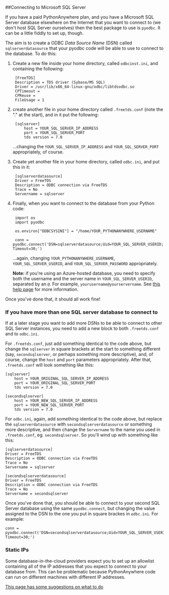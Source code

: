 <!--
.. title: Connecting to Microsoft SQL Server
.. slug: MSSQLServer
.. date: 2015-05-13 14:35:28 UTC+01:00
.. tags:
.. category:
.. link:
.. description:
.. type: text
-->


##Connecting to Microsoft SQL Server

If you have a paid PythonAnywhere plan, and you have a Microsoft SQL Server
database elsewhere on the Internet that you want to connect to (we don't host
SQL Server ourselves) then the best package to use is `pyodbc`.  It can be
a little fiddly to set up, though.

The aim is to create a ODBC *Data Source Name* (DSN) called `sqlserverdatasource`
that your pyodbc code will be able to use to connect to the database.  To do this:


1. Create a new file inside your home directory, called `odbcinst.ini`, and containing the following:

        [FreeTDS]
        Description = TDS driver (Sybase/MS SQL)
        Driver = /usr/lib/x86_64-linux-gnu/odbc/libtdsodbc.so
        CPTimeout =
        CPReuse =
        FileUsage = 1

2. create another file in your home directory called `.freetds.conf` (note the "." at the start), and in it put the following:

        [sqlserver]
            host = YOUR_SQL_SERVER_IP_ADDRESS
            port = YOUR_SQL_SERVER_PORT
            tds version = 7.0

    ...changing the `YOUR_SQL_SERVER_IP_ADDRESS` and `YOUR_SQL_SERVER_PORT` appropriately, of course.

3. Create yet another file in your home directory, called `odbc.ini`, and put this in it:

        [sqlserverdatasource]
        Driver = FreeTDS
        Description = ODBC connection via FreeTDS
        Trace = No
        Servername = sqlserver

4. Finally, when you want to connect to the database from your Python code:

        import os
        import pyodbc

        os.environ["ODBCSYSINI"] = "/home/YOUR_PYTHONANYWHERE_USERNAME"

        conn = pyodbc.connect('DSN=sqlserverdatasource;Uid=YOUR_SQL_SERVER_USERID;Pwd=YOUR_SQL_SERVER_PASSWORD;Encrypt=yes;Connection Timeout=30;')

    ...again, changing `YOUR_PYTHONANYWHERE_USERNAME`, `YOUR_SQL_SERVER_USERID`,
    and `YOUR_SQL_SERVER_PASSWORD` appropriately.

    **Note:** if you're using an Azure-hosted database, you need to specify both
    the username and the server name in `YOUR_SQL_SERVER_USERID`, separated by an `@`.  For example,
    `yourusername@yourservername`.  See [this help page](https://blogs.msdn.microsoft.com/cdndevs/2015/05/21/python-and-data-sql-database-on-azure-as-a-data-source-for-python-applications/)
    for more information.


Once you've done that, it should all work fine!

### If you have more than one SQL server database to connect to

If at a later stage you want to add more DSNs to be able to connect to other
SQL Server instances, you need to add a new block to both `.freetds.conf`
and to `odbc.ini`.

For `.freetds.conf`, just add something identical to the code above, but
change the `sqlserver` in
square brackets at the start to something different (say, `secondsqlserver`, or
perhaps something more descriptive), and, of course, change the `host` and `port`
parameters appropriately.  After that, `.freetds.conf` will look something like this:

    [sqlserver]
        host = YOUR_ORIGINAL_SQL_SERVER_IP_ADDRESS
        port = YOUR_ORIGINAL_SQL_SERVER_PORT
        tds version = 7.0

    [secondsqlserver]
        host = YOUR_NEW_SQL_SERVER_IP_ADDRESS
        port = YOUR_NEW_SQL_SERVER_PORT
        tds version = 7.0

For `odbc.ini`, again, add something identical to the code above, but
replace the `sqlserverdatasource` with `secondsqlserverdatasource` or something
more descriptive, and then change the `Servername` to the name you used in
`.freetds.conf`, eg. `secondsqlserver`.  So you'll wind up with something like this:

    [sqlserverdatasource]
    Driver = FreeTDS
    Description = ODBC connection via FreeTDS
    Trace = No
    Servername = sqlserver

    [secondsqlserverdatasource]
    Driver = FreeTDS
    Description = ODBC connection via FreeTDS
    Trace = No
    Servername = secondsqlserver

Once you've done that, you should be able to connect to your second SQL Server
database using the same `pyodbc.connect`, but changing the value assigned to the
DSN to the one you put in square brackes in `odbc.ini`.  For example:

    conn = pyodbc.connect('DSN=secondsqlserverdatasource;Uid=YOUR_SQL_SERVER_USERID;Pwd=YOUR_SQL_SERVER_PASSWORD;Encrypt=yes;Connection Timeout=30;')


### Static IPs

Some database-in-the-cloud providers expect you to set up an allowlist containing
all of the IP addresses that you expect to connect to your database from.  This
can be problematic because PythonAnywhere code can run on different machines
with different IP addresses.

[This page has some suggestions on what to do](/pages/StaticIPForExternalAllowlists)



